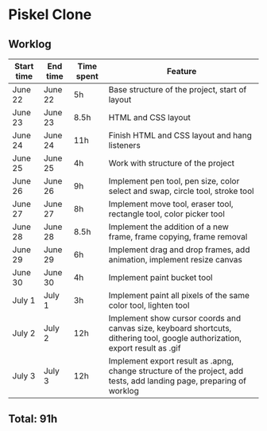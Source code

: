 # Piskel Clone
## Worklog
| Start time  | End time | Time spent | Feature |
|-----------|-------------|-------------|-------------|
| June 22 | June 22 | 5h | Base structure of the project, start of layout |
| June 23 | June 23 | 8.5h | HTML and CSS layout |
| June 24 | June 24 | 11h | Finish HTML and CSS layout and hang listeners |
| June 25 | June 25 | 4h | Work with structure of the project |
| June 26 | June 26 | 9h | Implement pen tool, pen size, color select and swap, circle tool, stroke tool | 
| June 27 | June 27 | 8h | Implement move tool, eraser tool, rectangle tool, color picker tool | 
| June 28 | June 28 | 8.5h | Implement the addition of a new frame, frame copying, frame removal|
| June 29 | June 29 | 6h | Implement drag and drop frames, add animation, implement resize canvas| 
| June 30 | June 30 | 4h | Implement paint bucket tool| 
| July 1 | July 1 | 3h | Implement paint all pixels of the same color tool, lighten tool| 
| July 2 | July 2 | 12h | Implement show cursor coords and canvas size, keyboard shortcuts, dithering tool, google authorization, export result as .gif|
| July 3 | July 3 | 12h | Implement export result as .apng, change structure of the project, add tests, add landing page, preparing of worklog| 

## Total: 91h
